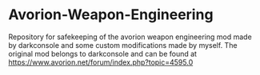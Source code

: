 # Avorion-Weapon-Engineering
Repository for safekeeping of the avorion weapon engineering mod made by darkconsole and some custom modifications made by myself.
The original mod belongs to darkconsole and can be found at https://www.avorion.net/forum/index.php?topic=4595.0

